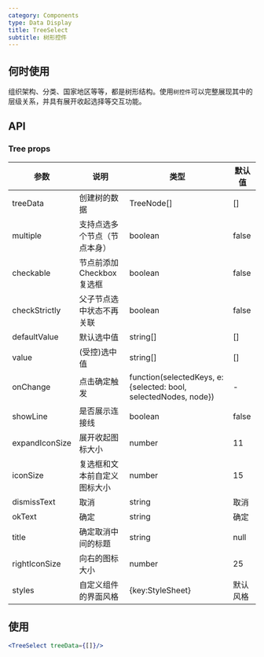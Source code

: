 ```yaml
---
category: Components
type: Data Display
title: TreeSelect
subtitle: 树形控件
---
```


## 何时使用

组织架构、分类、国家地区等等，都是树形结构。使用`树控件`可以完整展现其中的层级关系，并具有展开收起选择等交互功能。

## API

### Tree props

| 参数       | 说明                                      | 类型       | 默认值 |
|-----------|------------------------------------------|------------|--------|
|treeData | 创建树的数据 | TreeNode[] | [] |
|multiple | 支持点选多个节点（节点本身） | boolean | false |
|checkable | 节点前添加 Checkbox 复选框 | boolean | false |
|checkStrictly | 父子节点选中状态不再关联 | boolean | false | 
|defaultValue | 默认选中值 | string[] | [] |
|value | (受控)选中值 | string[] | [] |
|onChange | 点击确定触发 | function(selectedKeys, e:{selected: bool, selectedNodes, node}) | - |
|showLine | 是否展示连接线 | boolean | false | 
|expandIconSize | 展开收起图标大小 | number | 11 | 
|iconSize | 复选框和文本前自定义图标大小 | number | 15 | 
|dismissText | 取消 | string | 取消 | 
|okText | 确定 | string | 确定 | 
|title | 确定取消中间的标题 | string | null | 
|rightIconSize | 向右的图标大小 | number | 25 | 
|styles | 自定义组件的界面风格 | {key:StyleSheet} | 默认风格 | 

## 使用
```jsx
<TreeSelect treeData={[]}/>
```
